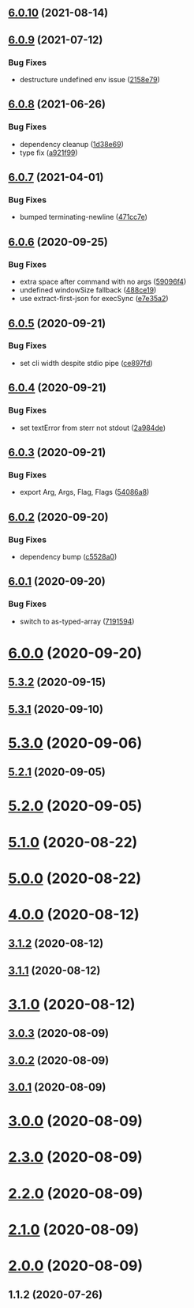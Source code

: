 ## [6.0.10](https://github.com/bconnorwhite/exec/compare/v6.0.9...v6.0.10) (2021-08-14)



## [6.0.9](https://github.com/bconnorwhite/exec/compare/v6.0.8...v6.0.9) (2021-07-12)


### Bug Fixes

* destructure undefined env issue ([2158e79](https://github.com/bconnorwhite/exec/commit/2158e791d26949135053b5cc3229fd2df7c48152))



## [6.0.8](https://github.com/bconnorwhite/exec/compare/v6.0.7...v6.0.8) (2021-06-26)


### Bug Fixes

* dependency cleanup ([1d38e69](https://github.com/bconnorwhite/exec/commit/1d38e6969c2052d2d7efcf842a4c2fc1759a6acc))
* type fix ([a921f99](https://github.com/bconnorwhite/exec/commit/a921f9904f0b9ae5fab25ae7fe468e8eac6d705d))



## [6.0.7](https://github.com/bconnorwhite/exec/compare/v6.0.6...v6.0.7) (2021-04-01)


### Bug Fixes

* bumped terminating-newline ([471cc7e](https://github.com/bconnorwhite/exec/commit/471cc7e47900c9c4405761fead06aa16284da276))



## [6.0.6](https://github.com/bconnorwhite/exec/compare/v6.0.5...v6.0.6) (2020-09-25)


### Bug Fixes

* extra space after command with no args ([59096f4](https://github.com/bconnorwhite/exec/commit/59096f40cdf8099171e8ef71c239bbed59eb8120))
* undefined windowSize fallback ([488ce19](https://github.com/bconnorwhite/exec/commit/488ce198f77324f97eb1a8cffb34ac098ab09cb1))
* use extract-first-json for execSync ([e7e35a2](https://github.com/bconnorwhite/exec/commit/e7e35a288bda95af122ba2e8f1b643d860d5cbce))



## [6.0.5](https://github.com/bconnorwhite/exec/compare/v6.0.4...v6.0.5) (2020-09-21)


### Bug Fixes

* set cli width despite stdio pipe ([ce897fd](https://github.com/bconnorwhite/exec/commit/ce897fde4ccfb58691e9a7b12e973212c14256cc))



## [6.0.4](https://github.com/bconnorwhite/exec/compare/v6.0.3...v6.0.4) (2020-09-21)


### Bug Fixes

* set textError from sterr not stdout ([2a984de](https://github.com/bconnorwhite/exec/commit/2a984debd3f6cb0fa547ae704a82ecb696190b8d))



## [6.0.3](https://github.com/bconnorwhite/exec/compare/v6.0.2...v6.0.3) (2020-09-21)


### Bug Fixes

* export Arg, Args, Flag, Flags ([54086a8](https://github.com/bconnorwhite/exec/commit/54086a816ec2d077bb015e18ea8e56183533b51d))



## [6.0.2](https://github.com/bconnorwhite/exec/compare/v6.0.1...v6.0.2) (2020-09-20)


### Bug Fixes

* dependency bump ([c5528a0](https://github.com/bconnorwhite/exec/commit/c5528a064544312aa16e45a729cff6ea7b68b9e1))



## [6.0.1](https://github.com/bconnorwhite/exec/compare/v6.0.0...v6.0.1) (2020-09-20)


### Bug Fixes

* switch to as-typed-array ([7191594](https://github.com/bconnorwhite/exec/commit/719159420507bd5e379494dbcd2752f1678192be))



# [6.0.0](https://github.com/bconnorwhite/exec/compare/v5.3.2...v6.0.0) (2020-09-20)



## [5.3.2](https://github.com/bconnorwhite/exec/compare/v5.3.1...v5.3.2) (2020-09-15)



## [5.3.1](https://github.com/bconnorwhite/exec/compare/v5.3.0...v5.3.1) (2020-09-10)



# [5.3.0](https://github.com/bconnorwhite/exec/compare/v5.2.1...v5.3.0) (2020-09-06)



## [5.2.1](https://github.com/bconnorwhite/exec/compare/v5.2.0...v5.2.1) (2020-09-05)



# [5.2.0](https://github.com/bconnorwhite/exec/compare/v5.1.0...v5.2.0) (2020-09-05)



# [5.1.0](https://github.com/bconnorwhite/exec/compare/v5.0.0...v5.1.0) (2020-08-22)



# [5.0.0](https://github.com/bconnorwhite/exec/compare/v4.0.0...v5.0.0) (2020-08-22)



# [4.0.0](https://github.com/bconnorwhite/exec/compare/v3.1.2...v4.0.0) (2020-08-12)



## [3.1.2](https://github.com/bconnorwhite/exec/compare/v3.1.1...v3.1.2) (2020-08-12)



## [3.1.1](https://github.com/bconnorwhite/exec/compare/v3.1.0...v3.1.1) (2020-08-12)



# [3.1.0](https://github.com/bconnorwhite/exec/compare/v3.0.3...v3.1.0) (2020-08-12)



## [3.0.3](https://github.com/bconnorwhite/exec/compare/v3.0.2...v3.0.3) (2020-08-09)



## [3.0.2](https://github.com/bconnorwhite/exec/compare/v3.0.1...v3.0.2) (2020-08-09)



## [3.0.1](https://github.com/bconnorwhite/exec/compare/v3.0.0...v3.0.1) (2020-08-09)



# [3.0.0](https://github.com/bconnorwhite/exec/compare/v2.3.0...v3.0.0) (2020-08-09)



# [2.3.0](https://github.com/bconnorwhite/exec/compare/v2.2.0...v2.3.0) (2020-08-09)



# [2.2.0](https://github.com/bconnorwhite/exec/compare/v2.1.0...v2.2.0) (2020-08-09)



# [2.1.0](https://github.com/bconnorwhite/exec/compare/v2.0.0...v2.1.0) (2020-08-09)



# [2.0.0](https://github.com/bconnorwhite/exec/compare/v1.1.2...v2.0.0) (2020-08-09)



## 1.1.2 (2020-07-26)



